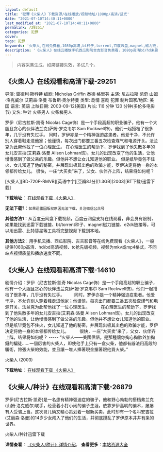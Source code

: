 ```yaml
---
layout: default
title: '犯罪《火柴人》下载资源/在线播放/视频地址/1080p/高清/蓝光'
date: "2021-07-10T14:40:11+0800"
last_modified_at: "2021-07-10T14:40:11+0800"
permalink: /29251/
categories: 犯罪
cover:
tags: 犯罪
keywords: '火柴人,在线免费看,1080p高清,bt种子,torrent,百度云盘,magnet,磁力链,迅雷下载资源'
description: '《火柴人》在线云播放手机西瓜影院吉吉影音免费看，1080p高清bd/hd未删减完整版和tc抢先枪版，mkv/mp4格式，附带bt/torrent种子、magnet/磁力链、百度云盘、网盘资源迅雷下载链接'
---
```


>内容采集生成，如果链接失效，多试几个。


## 《火柴人》在线观看和高清下载-29251

导演: 雷德利·斯科特 编剧: Nicholas Griffin 泰德·格里芬 主演: 尼古拉斯·凯奇 山姆·洛克威尔 艾莉森·洛曼 布鲁斯·奥尔特曼 类型: 剧情 喜剧 犯罪 制片国家/地区: 美国 语言: 英语 上映日期: 2003-09-12(美国) 片长: 116 分钟 120 分钟(多伦多电影节) 又名: 种计 火柴男人 火柴棒男人

罗伊（尼古拉斯·凯奇 Nicolas Cage饰）是一个手段高超的职业骗子，他有一个大胆且贪心的伙伴法兰克(萨姆·罗克韦尔 Sam Rockwell饰)，他们一起搭档了很多年，几乎没有失过手。 同时，罗伊亦是一个精神强迫症患者。他爱干净，不允许别人穿着鞋走进他家；他谨慎，每次出门都要三番五次检查煤气和电源开关。法兰克为此帮他找了一位心理医生。 在心理医生的帮助下，罗伊找到了他失散多年的女儿安吉拉(艾莉森·洛曼 Alison Lohman饰)。女儿的出现改变了他的生活，让他慢慢感到了做父亲的乐趣。但他并不想让女儿知道他的职业。 但是纸毕竟包不住火，女儿知道了他的秘密，并展现出极其出色的欺骗才能，罗伊决定将他一身的本领都传给女儿。 很快，一庄“大买卖”来了，父女、伙伴齐上阵，结果将如何呢？


[火柴人][BD-720P-RMVB][英语中字][豆瓣8.1分][1.3GB][2003][BT下载/迅雷下载]

**下载地址**： [在线观看下载 《火柴人》](https://www.btdx8.com/torrent/matchstick_men_2003.html) 


**无法下载?**：`如果迅雷因版权原因无法下载，关注微信公众号 `

**其他方法1**：从百度云网盘下载视频，百度云网盘支持在线观看，非会员有限制，如果能找到迅雷下载链接、bt/torrent种子、magnet磁力链接、e2dk链接等，可以用迅雷、比特彗星等工具将完整视频下载到本地。

**其他方法2**：用手机云播、西瓜影院、吉吉影音等在线免费观看《火柴人》，一般提供1080p高清、hd/bd高清视频、tc抢先版视频，视频为mkv或mp4格式，不同站点视频质量和播放速度不同。


## 《火柴人》在线观看和高清下载-14610

剧情介绍：罗伊（尼古拉斯·凯奇 Nicolas Cage饰）是一个手段高超的职业骗子，他有一个大胆且贪心的伙伴法兰克(萨姆·罗克韦尔 Sam Rockwell饰)，他们一起搭档了很多年，几乎没有失过手。 　　同时，罗伊亦是一个精神强迫症患者。他爱干净，不允许别人穿着鞋走进他家；他谨慎，每次出门都要三番五次检查煤气和电源开关。法兰克为此帮他找了一位心理医生。  　　在心理医生的帮助下，罗伊找到了他失散多年的女儿安吉拉(艾莉森·洛曼 Alison Lohman饰)。女儿的出现改变了他的生活，让他慢慢感到了做父亲的乐趣。但他并不想让女儿知道他的职业。  　　但是纸毕竟包不住火，女儿知道了他的秘密，并展现出极其出色的欺骗才能，罗伊决定将他一身的本领都传给女儿。  　　很快，一庄“大买卖”来了，父女、伙伴齐上阵，结果将如何呢？ ----- “火柴人——美國俚語，是那種讓你掏心掏肺外加掏錢的騙徒……一個厉害的火柴人，即使他手上只有一盒火柴，他都有辦法用高段的騙術，誇張火柴的效能，並且讓一堆人捧著現金搶著跟他買火柴。”


火柴人 (2003)

**下载地址**： [在线观看下载 《火柴人》](https://www.btbtdy.me/btdy/dy5138.html) 


## 《火柴人/种计》在线观看和高清下载-26879

罗伊(尼古拉斯·凯奇)是一名患有精神强迫症的骗子，他和野心勃勃的搭档弗兰克(山姆·洛克威尔)联手，经营着小打小闹的骗子生涯，依靠罗伊高明的骗术，屡屡有人受骗上当。这次哥儿俩又精心策划着一起新买卖，此时却有一个名叫安吉拉(艾丽森·洛曼)的14岁少女闯入了他们的生活，并彻底搅乱了罗伊原本井井有条的世界。</p>


火柴人/种计迅雷下载

**详情查看**： [《火柴人/种计》详情介绍](/movie/26879/)， **查看更多**：[本站资源大全](/movie/t/all/)

